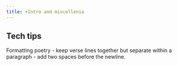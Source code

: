 ```yaml
---
title: +Intro and miscellenia
---
```


## Tech tips
Formatting poetry - keep verse lines together but separate within a paragraph - add two spaces before the newline. 